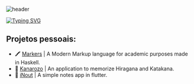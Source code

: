 ![header](https://capsule-render.vercel.app/api?type=waving&color=fb1046&height=130&section=header&fontSize=90)

[![Typing SVG](https://readme-typing-svg.demolab.com?font=Fira+Code&duration=2000&pause=1000&color=FB1046&center=false&multiline=true&repeat=false&random=false&width=500&height=100&lines=Heya!+Eu+sou+o+Miguel!;Sou+um+Desenvolvedor+Full-Stack)](https://git.io/typing-svg)

<h2 align="left">Projetos pessoais:</h2>

- 🖍️ [Markers](https://themarkersfoundation.github.io/) | A Modern Markup language for academic purposes made in Haskell.
- 🎌 [Kanarozo](https://kanarozo.onrender.com/) | An application to memorize Hiragana and Katakana.
- 📝 [iNout](https://github.com/mirvoxtm/iNout) | A simple notes app in flutter.
